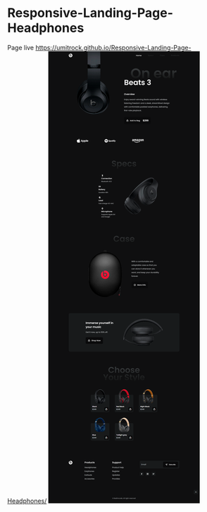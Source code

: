 # Responsive-Landing-Page-Headphones
Page live https://umitrock.github.io/Responsive-Landing-Page-Headphones/
<img src="https://github.com/UmitRock/Responsive-Landing-Page-Headphones/blob/main/page.PNG?raw=true" alt="">
